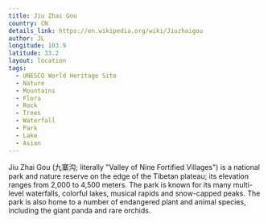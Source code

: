 ```yaml
---
title: Jiu Zhai Gou
country: CN
details_link: https://en.wikipedia.org/wiki/Jiuzhaigou
author: JL
longitude: 103.9
latitude: 33.2
layout: location
tags:
  - UNESCO World Heritage Site
  - Nature
  - Mountains
  - Flora
  - Rock
  - Trees
  - Waterfall
  - Park
  - Lake
  - Asian
---
```

Jiu Zhai Gou (九寨沟; literally "Valley of Nine Fortified Villages") is a national park and nature reserve on the edge of the Tibetan plateau; its elevation ranges from 2,000 to 4,500 meters. The park is known for its many multi-level waterfalls, colorful lakes, musical rapids and snow-capped peaks. The park is also home to a number of endangered plant and animal species, including the giant panda and rare orchids.

